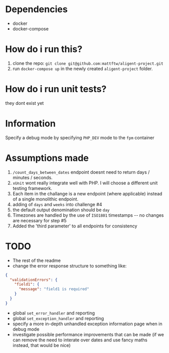 # Dependencies
* docker
* docker-compose

# How do i run this?
1. clone the repo: `git clone git@github.com:mattftw/aligent-project.git`
2. run `docker-compose up` in the newly created `aligent-project` folder.

# How do i run unit tests?
they dont exist yet

# Information
Specify a debug mode by specifying `PHP_DEV` mode to the `fpm` container

# Assumptions made
1. `/count_days_between_dates` endpoint doesnt need to return days / minutes / seconds.
2. `xUnit` wont really integrate well with PHP. I will choose a different unit testing framework.
3. Each item in the challange is a new endpoint (where applicable) instead of a single monolithic endpoint.
4. adding of `days` and `weeks` into challenge #4
5. the default output denomination should be `day`
6. Timezones are handled by the use of `ISO1801` timestamps -- no changes are necessary for step #5
7. Added the 'third parameter' to all endpoints for consistency

# TODO
* The rest of the readme
* change the error response structure to something like:
```json
{
  "validationErrors": {
    "field1": {
      "message": "field1 is required"
    }
  }
}
```
* global `set_error_handler` and reporting
* global `set_exception_handler` and reporting
* specify a more in-depth unhandled exception information page when in debug mode
* investigate possible performance improvements that can be made (if we can remove the need to interate over dates and use fancy maths instead, that would be nice)
